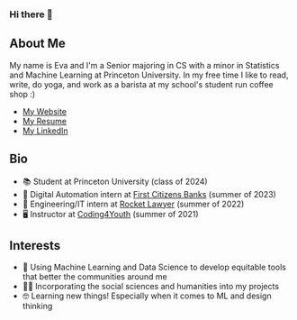 ### Hi there 👋

<!--
**evavesely/evavesely** is a ✨ _special_ ✨ repository because its `README.md` (this file) appears on your GitHub profile.

Here are some ideas to get you started:

- 🔭 I’m currently working on ...
- 🌱 I’m currently learning ...
- 👯 I’m looking to collaborate on ...
- 🤔 I’m looking for help with ...
- 💬 Ask me about ...
- 📫 How to reach me: ...
- 😄 Pronouns: ...
- ⚡ Fun fact: ...
-->

## About Me
My name is Eva and I'm a Senior majoring in CS with a minor in Statistics and Machine Learning at Princeton University. In my free time I like to read, write, do yoga, and work as a barista at my school's student run coffee shop :)

- [My Website](https://evavesely.vercel.app/)
- [My Resume](https://drive.google.com/file/d/17EJ_JuzGgtBcr16S-2-TeQq1NlnLAOBB/view?usp=sharing)
- [My LinkedIn](https://www.linkedin.com/in/eva-vesely-17a275204/)

## Bio
- :books: Student at Princeton University (class of 2024)
- :robot: Digital Automation intern at [First Citizens Banks](https://www.firstcitizens.com/) (summer of 2023)
- :rocket: Engineering/IT intern at [Rocket Lawyer](https://www.rocketlawyer.com/) (summer of 2022)
- :desktop_computer: Instructor at [Coding4Youth](https://www.coding4youth.org/welcome) (summer of 2021)

## Interests
- :brain: Using Machine Learning and Data Science to develop equitable tools that better the communities around me
- :woman_artist: Incorporating the social sciences and humanities into my projects
- :nerd_face: Learning new things! Especially when it comes to ML and design thinking 







